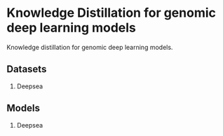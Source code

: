 # Knowledge Distillation for genomic deep learning models

Knowledge distillation for genomic deep learning models.

## Datasets 

1. Deepsea 

## Models 

1. Deepsea 

